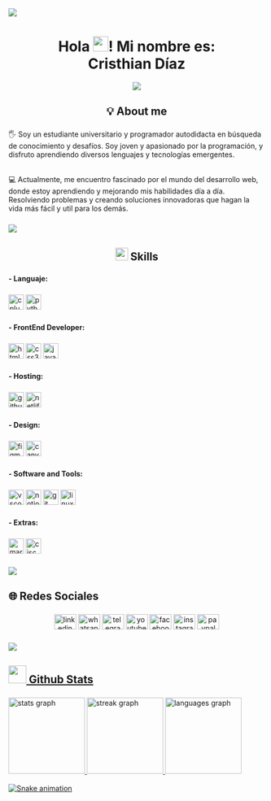 <img src="https://user-images.githubusercontent.com/73097560/115834477-dbab4500-a447-11eb-908a-139a6edaec5c.gif">

<h1 align="center">Hola <img src="https://media.giphy.com/media/hvRJCLFzcasrR4ia7z/giphy.gif" width="30">! Mi nombre es:<br>Cristhian Díaz</h1>
<p align="center">
  <a href="https://github.com/DenverCoder1/readme-typing-svg"><img src="https://readme-typing-svg.herokuapp.com?font=Time+New+Roman&color=FF6F14&size=25&center=true&vCenter=true&width=600&height=100&lines=Hello+World..&hearts;++;Front-End+Developer,;Estudiante+de+Ingeniería+Electrónica,;Aprendizaje+Continuo/Investigador..<3"></a>
</p>

###

<h2 align="center">💡 About me</h2>

###

<p align="left">🖐️ Soy un estudiante universitario y programador autodidacta en búsqueda de conocimiento y desafíos. Soy joven y apasionado por la programación, y disfruto aprendiendo diversos lenguajes y tecnologías emergentes.<br><br>

💻 Actualmente, me encuentro fascinado por el mundo del desarrollo web, donde estoy aprendiendo y mejorando mis habilidades día a día. Resolviendo problemas y creando soluciones innovadoras que hagan la vida más fácil y util para los demás.</p>

###

<img src="https://user-images.githubusercontent.com/73097560/115834477-dbab4500-a447-11eb-908a-139a6edaec5c.gif">

<h2 align="center"><img src="https://media2.giphy.com/media/QssGEmpkyEOhBCb7e1/giphy.gif?cid=ecf05e47a0n3gi1bfqntqmob8g9aid1oyj2wr3ds3mg700bl&rid=giphy.gif" width ="25"> Skills</h2>

###

<h4 align="left">- Languaje:</h4>

###

<div align="left">
  <img src="https://img.shields.io/badge/C++-00599C?logo=cplusplus&logoColor=white&style=for-the-badge" height="30" alt="cplusplus logo"  />
  <img src="https://img.shields.io/badge/Python-3776AB?logo=python&logoColor=white&style=for-the-badge" height="30" alt="python logo"  />
</div>

###

<h4 align="left">- FrontEnd Developer:</h4>

###

<div align="left">
  <img src="https://img.shields.io/badge/HTML5-E34F26?logo=html5&logoColor=white&style=for-the-badge" height="30" alt="html5 logo"  />
  <img src="https://img.shields.io/badge/CSS3-1572B6?logo=css3&logoColor=white&style=for-the-badge" height="30" alt="css3 logo"  />
  <img src="https://img.shields.io/badge/JavaScript-F7DF1E?logo=javascript&logoColor=black&style=for-the-badge" height="30" alt="javascript logo"  />
</div>

###

<h4 align="left">- Hosting:</h4>

###

<div align="left">
  <img src="https://img.shields.io/badge/GitHub-181717?logo=github&logoColor=white&style=for-the-badge" height="30" alt="github logo"  />
  <img src="https://img.shields.io/badge/Netlify-00C7B7?logo=netlify&logoColor=black&style=for-the-badge" height="30" alt="netlify logo"  />
</div>

###

<h4 align="left">- Design:</h4>

###

<div align="left">
  <img src="https://img.shields.io/badge/Figma-F24E1E?logo=figma&logoColor=white&style=for-the-badge" height="30" alt="figma logo"  />
  <img src="https://img.shields.io/badge/Canva-00C4CC?logo=canva&logoColor=black&style=for-the-badge" height="30" alt="canva logo"  />
</div>

###

<h4 align="left">- Software and Tools:</h4>

###

<div align="left">
  <img src="https://img.shields.io/badge/Visual Studio Code-007ACC?logo=visualstudiocode&logoColor=white&style=for-the-badge" height="30" alt="vscode logo"  />
  <img src="https://img.shields.io/badge/Notion-%23000000.svg?style=for-the-badge&logo=notion&logoColor=white" height="30" alt="notion logo"/>
  <img src="https://img.shields.io/badge/Git-F05032?logo=git&logoColor=white&style=for-the-badge" height="30" alt="git logo"  />
  <img src="https://img.shields.io/badge/Linux-FCC624?logo=linux&logoColor=black&style=for-the-badge" height="30" alt="linux logo"  />
</div>

###

<h4 align="left">- Extras:</h4>

###

<div align="left">
  <img src="https://img.shields.io/badge/Markdown-000000?logo=markdown&logoColor=white&style=for-the-badge" height="30" alt="markdown logo"  />
  <img src="https://img.shields.io/badge/cisco-%23049fd9.svg?style=for-the-badge&logo=cisco&logoColor=black" height="30" alt="cisco logo"/>
</div>

###

<img src="https://user-images.githubusercontent.com/73097560/115834477-dbab4500-a447-11eb-908a-139a6edaec5c.gif">

<h2 align="left">🌐 Redes Sociales</h2>

###

<div align="center">
  <a href="https://www.linkedin.com/in/cristhian-sdp" target="_blank"><img src="https://raw.githubusercontent.com/maurodesouza/profile-readme-generator/master/src/assets/icons/social/linkedin/default.svg" width="43" height="30" alt="linkedin logo"/></a>
  <a href="https://wa.link/tz3lq0" target="_blank"><img src="https://raw.githubusercontent.com/maurodesouza/profile-readme-generator/master/src/assets/icons/social/whatsapp/default.svg" width="43" height="30" alt="whatsapp logo"/></a>
  <a href="https://t.me/Cristhian_sdp" target="_blank"><img src="https://raw.githubusercontent.com/maurodesouza/profile-readme-generator/master/src/assets/icons/social/telegram/default.svg" width="43" height="30" alt="telegram logo"/></a>
  <a href="https://www.youtube.com/@cristhian_sdp" target="_blank"><img src="https://raw.githubusercontent.com/maurodesouza/profile-readme-generator/master/src/assets/icons/social/youtube/default.svg" width="43" height="30" alt="youtube logo"/></a>
  <a href="https://www.facebook.com/cristhiansdpmo" target="_blank"><img src="https://raw.githubusercontent.com/maurodesouza/profile-readme-generator/master/src/assets/icons/social/facebook/default.svg" width="43" height="30" alt="facebook logo"/></a>
  <a href="https://www.instagram.com/cristhian_sdp" target="_blank"><img src="https://raw.githubusercontent.com/maurodesouza/profile-readme-generator/master/src/assets/icons/social/instagram/default.svg" width="43" height="30" alt="instagram logo"/></a>
  <a href="https://paypal.me/csdp010?country.x=PE&locale.x=es_XC" target="_blank"><img src="https://raw.githubusercontent.com/maurodesouza/profile-readme-generator/master/src/assets/icons/social/paypal/default.svg" width="43" height="30" alt="paypal logo"/</a>
</div>

###

<img src="https://user-images.githubusercontent.com/73097560/115834477-dbab4500-a447-11eb-908a-139a6edaec5c.gif">

<h2 align="left"><img src="https://media.giphy.com/media/iY8CRBdQXODJSCERIr/giphy.gif" width="35"> Github Stats</h2>

###

<div align="left">
  <img src="https://github-readme-stats.vercel.app/api?username=cristhian-sdp&hide_title=true&hide_rank=false&show_icons=true&include_all_commits=true&count_private=true&disable_animations=false&theme=tokyonight&locale=en&hide_border=true" height="150" alt="stats graph"  />
  <img src="https://streak-stats.demolab.com?user=cristhian-sdp&locale=en&mode=weekly&theme=tokyonight&hide_border=true&border_radius=5" height="150" alt="streak graph"  />
  <img src="https://github-readme-stats.vercel.app/api/top-langs?username=cristhian-sdp&locale=en&hide_title=false&layout=compact&card_width=320&langs_count=5&theme=tokyonight&hide_border=true" height="150" alt="languages graph"  />
</div>
<br clear="both">

<img src="https://raw.githubusercontent.com/cristhian-sdp/cristhian-sdp/output/snake.svg" alt="Snake animation" />

###
